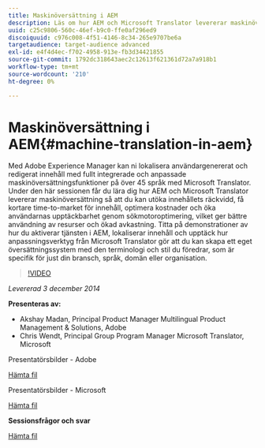 ```yaml
---
title: Maskinöversättning i AEM
description: Läs om hur AEM och Microsoft Translator levererar maskinöversättning så att ni kan utöka ert innehålls räckvidd, få kortare time-to-market, optimera kostnaderna och öka användarnas upptäckbarhet genom sökmotoroptimering, vilket ger bättre resursanvändning och ökad avkastning.
uuid: c25c9806-560c-46ef-b9c0-ffe0af296ed9
discoiquuid: c976c008-4f51-4146-8c34-265e9707be6a
targetaudience: target-audience advanced
exl-id: e4f4d4ec-f702-4958-913e-fb3d34421855
source-git-commit: 1792dc318643aec2c12613f621361d72a7a918b1
workflow-type: tm+mt
source-wordcount: '210'
ht-degree: 0%

---
```


# Maskinöversättning i AEM{#machine-translation-in-aem}

Med Adobe Experience Manager kan ni lokalisera användargenererat och redigerat innehåll med fullt integrerade och anpassade maskinöversättningsfunktioner på över 45 språk med Microsoft Translator. Under den här sessionen får du lära dig hur AEM och Microsoft Translator levererar maskinöversättning så att du kan utöka innehållets räckvidd, få kortare time-to-market för innehåll, optimera kostnader och öka användarnas upptäckbarhet genom sökmotoroptimering, vilket ger bättre användning av resurser och ökad avkastning. Titta på demonstrationer av hur du aktiverar tjänsten i AEM, lokaliserar innehåll och upptäck hur anpassningsverktyg från Microsoft Translator gör att du kan skapa ett eget översättningssystem med den terminologi och stil du föredrar, som är specifik för just din bransch, språk, domän eller organisation.

>[!VIDEO](https://video.tv.adobe.com/v/19383/?quality=9)

*Levererad 3 december 2014*

**Presenteras av:**

* Akshay Madan, Principal Product Manager Multilingual Product Management &amp; Solutions, Adobe
* Chris Wendt, Principal Group Program Manager Microsoft Translator, Microsoft

Presentatörsbilder - Adobe

[Hämta fil](assets/aem-gems-machine-translation-12-03-14.pdf)

Presentatörsbilder - Microsoft

[Hämta fil](assets/adobe-microsoft-gems-12-03-14.pdf)

**Sessionsfrågor och svar**

[Hämta fil](assets/q-a-machine-translation-12-3-14.pdf)
<!--
[Get back to the Overview](https://helpx.adobe.com/experience-manager/kt/eseminars/gems/aem-index.html)
-->
